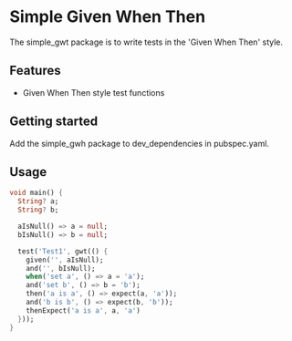 # Simple Given When Then

The simple_gwt package is to write tests in the 'Given When Then' style.

## Features

- Given When Then style test functions

## Getting started

Add the simple_gwh package to dev_dependencies in pubspec.yaml.

## Usage

```dart
void main() {
  String? a;
  String? b;

  aIsNull() => a = null;
  bIsNull() => b = null;

  test('Test1', gwt(() {
    given('', aIsNull);
    and('', bIsNull);
    when('set a', () => a = 'a');
    and('set b', () => b = 'b');
    then('a is a', () => expect(a, 'a'));
    and('b is b', () => expect(b, 'b'));
    thenExpect('a is a', a, 'a')
  }));
}
```
